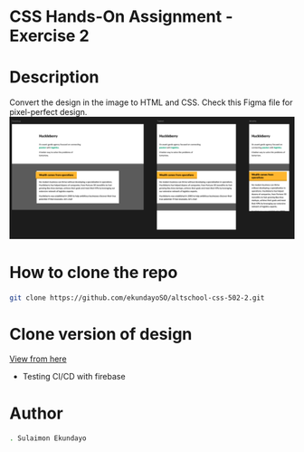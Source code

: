 # CSS Hands-On Assignment - Exercise 2

# Description

Convert the design in the image to HTML and CSS. Check this Figma file for pixel-perfect design.
<img src="./css-502-2.png"/>

# How to clone the repo
```bash
git clone https://github.com/ekundayoSO/altschool-css-502-2.git
```
# Clone version of design
[View from here](https://css-502-2.web.app)

- Testing CI/CD with firebase

# Author
```bash
. Sulaimon Ekundayo
```